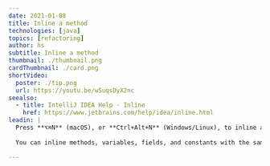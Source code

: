 ```yaml
---
date: 2021-01-08
title: Inline a method
technologies: [java]
topics: [refactoring]
author: hs
subtitle: Inline a method 
thumbnail: ./thumbnail.png
cardThumbnail: ./card.png
shortVideo:
  poster: ./tip.png
  url: https://youtu.be/wSuqsDyX2nc
seealso:
  - title: IntelliJ IDEA Help - Inline
    href: https://www.jetbrains.com/help/idea/inline.html
leadin: |
  Press **⌥⌘N** (macOS), or **Ctrl+Alt+N** (Windows/Linux), to inline a method. 
   
  You can inline methods, variables, fields, and constants with the same shortcut.

---
```

